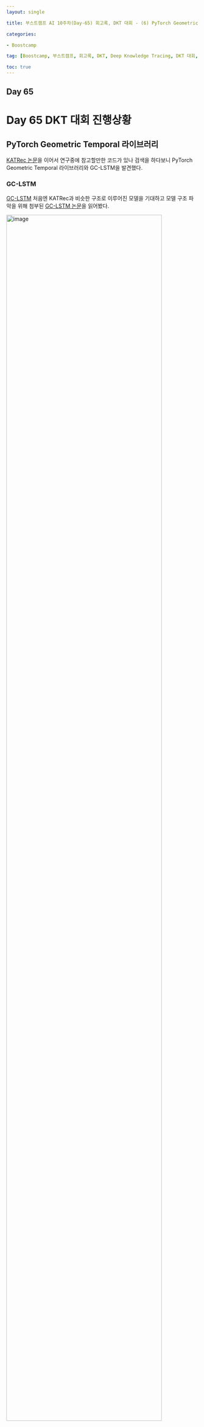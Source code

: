 ```yaml
---
layout: single

title: 부스트캠프 AI 10주차(Day-65) 회고록, DKT 대회 - (6) PyTorch Geometric Temporal - 1

categories:

- Boostcamp

tag: [Boostcamp, 부스트캠프, 회고록, DKT, Deep Knowledge Tracing, DKT 대회, PyTorch Geometric Temporal, PyG]

toc: true
---
```


## Day 65

# Day 65 DKT 대회 진행상황

## PyTorch Geometric Temporal 라이브러리
[KATRec 논문](https://arxiv.org/abs/2012.03323)을 이어서 연구중에 참고할만한 코드가 있나 검색을 하다보니 PyTorch Geometric Temporal 라이브러리와 GC-LSTM을 발견했다.

### GC-LSTM
[GC-LSTM](https://pytorch-geometric-temporal.readthedocs.io/en/latest/_modules/torch_geometric_temporal/signal/static_graph_temporal_signal.html) 처음엔 KATRec과 비슷한 구조로 이루어진 모델을 기대하고 모델 구조 파악을 위해 첨부된 [GC-LSTM 논문](https://arxiv.org/abs/1812.04206)을 읽어봤다.

<img width="90%" alt="image" src="https://user-images.githubusercontent.com/94548914/203333674-468bda54-70c6-4abc-b6c5-151b7eeda42d.png">

기대한것과는 달랐지만 현재 진행중인 DKT에는 KATRec보다 Temporal graph를 활용하는 GC-LSTM이 더 잘 어울린다는 생각이 들었다.

### Temporal graph
[T-GCN](https://ieeexplore.ieee.org/abstract/document/8809901) 이 논문의 아이디어로 변형시킨게 GC-LSTM인듯 하다.

T-GCN(Temporal graph) 기본적인 아이디어는 그래프가 시간에따라 변화하는 경우 시간마다의 그래프의 Adjacent Matrix 하나하나를 입력으로 하여 Sequntial한 데이터를 만들고 이를 바탕으로 학습하는 것이다.

+ [참고자료](https://towardsdatascience.com/temporal-graph-networks-ab8f327f2efe)

### PyTorch Geometric Temporal의 Signal

이런 특징적인 grpah들과 모델들의 라이브러리가 PyTorch Geometric Temporal이고 이 라이브러리를 제대로 쓰기위해서 PyTorch Geometric의 Data 그리고 PyTorch Geometric Temporal의 Signal을 살펴봐야한다.



## Appendix

### 피어섹션 & 의문점
새로 발견한 GC-LSTM 모델을 소개했고, 강의에서 제시해줬던 KATRec에 비해 어떤 부분에서 더 좋은지에 대한 나의 직관을 소개했다.